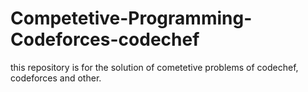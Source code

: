 # Competetive-Programming-Codeforces-codechef
this repository is for the solution of cometetive problems of codechef, codeforces and other.

